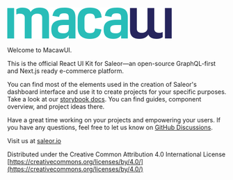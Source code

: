 ![Macaw-UI Logo](/stories/assets/macaw-ui-logo.svg)

Welcome to MacawUI.

This is the official React UI Kit for Saleor—an open-source GraphQL-first and Next.js ready e-commerce platform.

You can find most of the elements used in the creation of Saleor's dashboard interface and use it to create projects for your specific purposes. Take a look at our [storybook docs](https://macaw-ui.vercel.app). You can find guides, component overview, and project ideas there.

Have a great time working on your projects and empowering your users. If you have any questions, feel free to let us know on [GitHub Discussions](https://github.com/mirumee/saleor/discussions).

Visit us at [saleor.io](http://saleor.io)

Distributed under the Creative Common Attribution 4.0 International License
[https://creativecommons.org/licenses/by/4.0/](https://creativecommons.org/licenses/by/4.0/)
